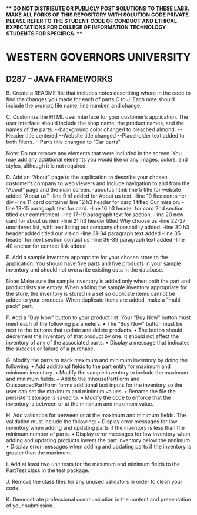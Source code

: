 <strong>** DO NOT DISTRIBUTE OR PUBLICLY POST SOLUTIONS TO THESE LABS. MAKE ALL FORKS OF THIS REPOSITORY WITH SOLUTION CODE PRIVATE. PLEASE REFER TO THE STUDENT CODE OF CONDUCT AND ETHICAL EXPECTATIONS FOR COLLEGE OF INFORMATION TECHNOLOGY STUDENTS FOR SPECIFICS. ** </strong>

# WESTERN GOVERNORS UNIVERSITY 
## D287 – JAVA FRAMEWORKS

B.  Create a README file that includes notes describing where in the code to find the changes you made for each of parts C to J. Each note should include the prompt, file name, line number, and change.


C.  Customize the HTML user interface for your customer’s application. The user interface should include the shop name, the product names, and the names of the parts.
    --background color changed to bleached almond.
    --Header title centered
    --Website title changed
    --Placeholder text added to both filters.
    --Parts title changed to "Car parts"

Note: Do not remove any elements that were included in the screen. You may add any additional elements you would like or any images, colors, and styles, although it is not required.


D.  Add an “About” page to the application to describe your chosen customer’s company to web viewers and include navigation to and from the “About” page and the main screen.
    -aboutus.html: line 5 title for website added "About us"
        -line 9 h1 added for About us text.
        -line 10 flex container div
        -line 11 card container line 12 h3 header for card 1 titled Our mission.
        -line 13-15 paragraph text for card.
        -line 16 h3 header for card 2nd section titled our commitment
        -line 17-19 paragraph text for section.
        -line 20 new card for about us item
        -line 21 h3 header titled Why choose us
        -line 22-27 unordered list, with text listing out company choosability added.
        -line 30 h3 header added titled our vision
        -line 31-34 paragraph text added
        -line 35 header for next section contact us
        -line 36-39 paragraph text added
        -line 40 anchor for contact link added

E.  Add a sample inventory appropriate for your chosen store to the application. You should have five parts and five products in your sample inventory and should not overwrite existing data in the database.


Note: Make sure the sample inventory is added only when both the part and product lists are empty. When adding the sample inventory appropriate for the store, the inventory is stored in a set so duplicate items cannot be added to your products. When duplicate items are added, make a “multi-pack” part.


F.  Add a “Buy Now” button to your product list. Your “Buy Now” button must meet each of the following parameters:
•  The “Buy Now” button must be next to the buttons that update and delete products.
•  The button should decrement the inventory of that product by one. It should not affect the inventory of any of the associated parts.
•  Display a message that indicates the success or failure of a purchase.


G.  Modify the parts to track maximum and minimum inventory by doing the following:
•  Add additional fields to the part entity for maximum and minimum inventory.
•  Modify the sample inventory to include the maximum and minimum fields.
•  Add to the InhousePartForm and OutsourcedPartForm forms additional text inputs for the inventory so the user can set the maximum and minimum values.
•  Rename the file the persistent storage is saved to.
•  Modify the code to enforce that the inventory is between or at the minimum and maximum value.


H.  Add validation for between or at the maximum and minimum fields. The validation must include the following:
•  Display error messages for low inventory when adding and updating parts if the inventory is less than the minimum number of parts.
•  Display error messages for low inventory when adding and updating products lowers the part inventory below the minimum.
•  Display error messages when adding and updating parts if the inventory is greater than the maximum.


I.  Add at least two unit tests for the maximum and minimum fields to the PartTest class in the test package.


J.  Remove the class files for any unused validators in order to clean your code.


K.  Demonstrate professional communication in the content and presentation of your submission.